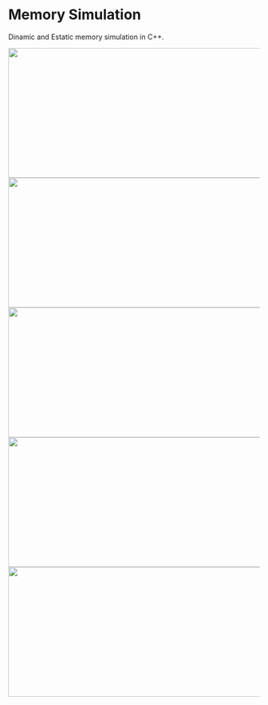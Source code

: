 # Memory Simulation
Dinamic and Estatic memory simulation in C++. 
<p align="center">
  <img width="550" height="260" src="https://github.com/lafifii/Memory_Manager/blob/master/SimulacionMemoria1.PNG">
  <img width="550" height="260" src="https://github.com/lafifii/Memory_Manager/blob/master/SimulacionMemoria2.PNG">
  <img width="550" height="260" src="https://github.com/lafifii/Memory_Manager/blob/master/SimulacionMemoria3.PNG">
  <img width="550" height="260" src="https://github.com/lafifii/Memory_Manager/blob/master/SimulacionMemoria4.PNG">
  <img width="550" height="260" src="https://github.com/lafifii/Memory_Manager/blob/master/SimulacionMemoria5.PNG">
</p>
